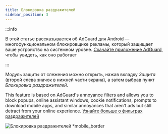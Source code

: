 ```yaml
---
title: Блокировка раздражителей
sidebar_position: 3
---
```


:::info

В этой статье рассказывается об AdGuard для Android — многофункциональном блокировщике рекламы, который защищает ваше устройство на системном уровне. [Скачайте приложение AdGuard](https://agrd.io/download-kb-adblock), чтобы увидеть, как оно работает

:::

Модуль защиты от слежения можно открыть, нажав вкладку _Защита_ (второй слева значок в нижней части экрана), а затем выбрав пункт _Блокировка раздражителей_.

This feature is based on AdGuard's annoyance filters and allows you to block popups, online assistant windows, cookie notifications, prompts to download mobile apps, and similar annoyances that aren't ads but still detract from your online experience. [Узнайте больше о фильтрах раздражителей](/general/ad-filtering/adguard-filters/#adguard-filters)

![Блокировка раздражителей \*mobile\_border](https://cdn.adtidy.org/blog/new/lwujvannoyance.png)
